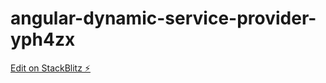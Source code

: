 # angular-dynamic-service-provider-yph4zx

[Edit on StackBlitz ⚡️](https://stackblitz.com/edit/angular-dynamic-service-provider-yph4zx)